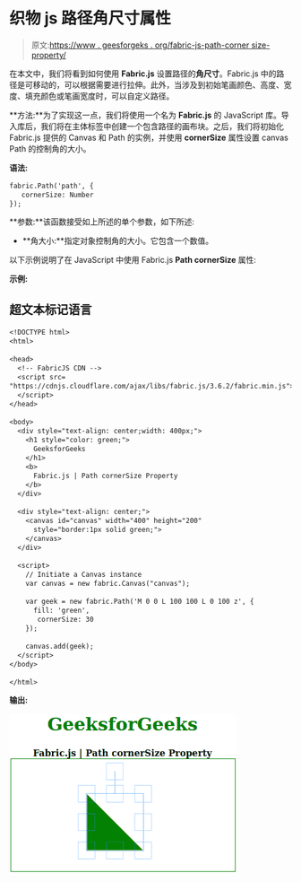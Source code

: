 # 织物 js 路径角尺寸属性

> 原文:[https://www . geesforgeks . org/fabric-js-path-corner size-property/](https://www.geeksforgeeks.org/fabric-js-path-cornersize-property/)

在本文中，我们将看到如何使用 **Fabric.js** 设置路径的**角尺寸**。Fabric.js 中的路径是可移动的，可以根据需要进行拉伸。此外，当涉及到初始笔画颜色、高度、宽度、填充颜色或笔画宽度时，可以自定义路径。

**方法:**为了实现这一点，我们将使用一个名为 **Fabric.js** 的 JavaScript 库。导入库后，我们将在主体标签中创建一个包含路径的画布块。之后，我们将初始化 Fabric.js 提供的 Canvas 和 Path 的实例，并使用 **cornerSize** 属性设置 canvas Path 的控制角的大小。

**语法:**

```
fabric.Path('path', {
   cornerSize: Number
});
```

**参数:**该函数接受如上所述的单个参数，如下所述:

*   **角大小:**指定对象控制角的大小。它包含一个数值。

以下示例说明了在 JavaScript 中使用 Fabric.js **Path cornerSize** 属性:

**示例:**

## 超文本标记语言

```
<!DOCTYPE html> 
<html> 

<head>
  <!-- FabricJS CDN -->
  <script src= 
"https://cdnjs.cloudflare.com/ajax/libs/fabric.js/3.6.2/fabric.min.js"> 
  </script> 
</head> 

<body> 
  <div style="text-align: center;width: 400px;"> 
    <h1 style="color: green;"> 
      GeeksforGeeks 
    </h1>
    <b> 
      Fabric.js | Path cornerSize Property 
    </b> 
  </div> 

  <div style="text-align: center;"> 
    <canvas id="canvas" width="400" height="200"
      style="border:1px solid green;"> 
    </canvas> 
  </div> 

  <script> 
    // Initiate a Canvas instance 
    var canvas = new fabric.Canvas("canvas"); 

    var geek = new fabric.Path('M 0 0 L 100 100 L 0 100 z', {
      fill: 'green',
       cornerSize: 30
    });

    canvas.add(geek);
  </script> 
</body> 

</html>
```

**输出:**

![](img/8be0d4d9a529c4c88d669342271a64de.png)